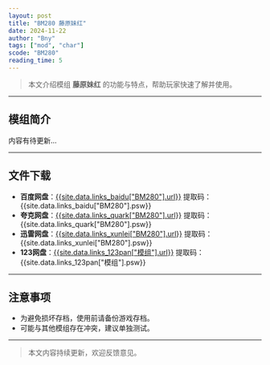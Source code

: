 ```yaml
---
layout: post
title: "BM280 藤原妹红"
date: 2024-11-22
author: "Bny"
tags: ["mod", "char"]
scode: "BM280"
reading_time: 5
---
```


> 本文介绍模组 **藤原妹红** 的功能与特点，帮助玩家快速了解并使用。

---

## 模组简介

内容有待更新...

---

## 文件下载
- **百度网盘**：[{{site.data.links_baidu["BM280"].url}}]({{site.data.links_baidu["BM280"].url}}) 提取码：{{site.data.links_baidu["BM280"].psw}}
- **夸克网盘**：[{{site.data.links_quark["BM280"].url}}]({{site.data.links_quark["BM280"].url}}) 提取码：{{site.data.links_quark["BM280"].psw}}
- **迅雷网盘**：[{{site.data.links_xunlei["BM280"].url}}]({{site.data.links_xunlei["BM280"].url}}) 提取码：{{site.data.links_xunlei["BM280"].psw}}
- **123网盘**：[{{site.data.links_123pan["模组"].url}}]({{site.data.links_123pan["模组"].url}}) 提取码：{{site.data.links_123pan["模组"].psw}}

---

## 注意事项
- 为避免损坏存档，使用前请备份游戏存档。
- 可能与其他模组存在冲突，建议单独测试。

---

> 本文内容持续更新，欢迎反馈意见。

